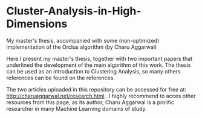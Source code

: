 # Cluster-Analysis-in-High-Dimensions
My master's thesis, accompanied with some (non-optimized) implementation of the Orclus algorithm (by Charu Aggarwal)

Here I present my master's thesis, together with two important papers that underlined the development of the main algorithm of this work. The thesis can be used as an introduction to Clustering Analysis, so many others references can be found on the references.

The two articles uploaded in this repository can be accessed for free at: http://charuaggarwal.net/research.html . I highly recommend to acces other resources from this page, as its author, Charu Aggarwal is a prolific researcher in many Machine Learning domains of study.
